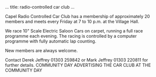 ...
title: radio-controlled car club
...




Capel Radio Controlled Car Club has a membership of approximately 20 members and meets every Friday at 7 to 10 p.m. at the Village Hall.

We race 10" Scale Electric Saloon Cars on carpet, running a full race programme each evening. The racing is controlled by a computer programme with fully automatic lap counting.

New members are always welcome.

Contact Derek Jeffrey 01303 259842 or Mark Jeffrey 01303 220811 for further details.
COMMUNITY DAY ADVERTISING THE CAR CLUB AT THE COMMUNITY DAY 
